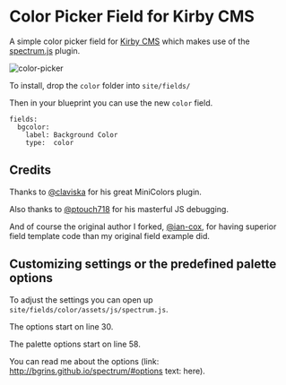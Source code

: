 # Color Picker Field for Kirby CMS

A simple color picker field for [Kirby CMS](http://getkirby.com/) which makes use of the [spectrum.js](https://github.com/bgrins/spectrum) plugin.


![color-picker](https://cloud.githubusercontent.com/assets/4502605/6307762/a279185c-b90c-11e4-81f8-0fe61f0779a2.png)

To install, drop the `color` folder into `site/fields/`

Then in your blueprint you can use the new `color` field.

```
fields:
  bgcolor:
    label: Background Color
    type:  color
```

## Credits
Thanks to [@claviska](https://github.com/claviska) for his great MiniColors plugin.

Also thanks to [@ptouch718](https://github.com/ptouch718) for his masterful JS debugging.

And of course the original author I forked, [@ian-cox](https://github.com/ian-cox), for having superior field template code than my original field example did.


## Customizing settings or the predefined palette options

To adjust the settings you can open up `site/fields/color/assets/js/spectrum.js`.

The options start on line 30.

The palette options start on line 58.

You can read me about the options (link: http://bgrins.github.io/spectrum/#options text: here).